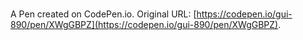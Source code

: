 # 

A Pen created on CodePen.io. Original URL: [https://codepen.io/gui-890/pen/XWgGBPZ](https://codepen.io/gui-890/pen/XWgGBPZ).


